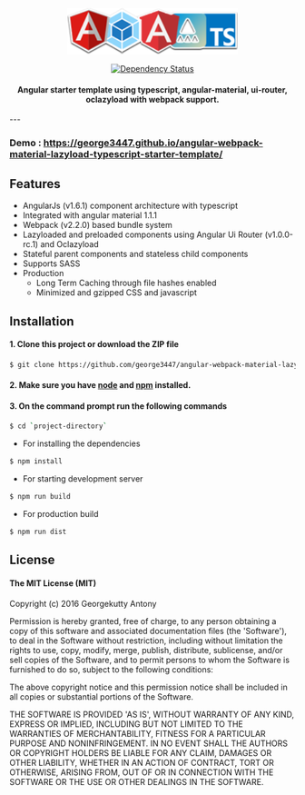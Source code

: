 

<p align="center">
  <a href="https://george3447.github.io/angular-webpack-material-lazyload-typescript-starter-template/">
    <img alt="angular-webpack-material-lazyload-typescript-starter-template" src="https://github.com/george3447/angular-webpack-material-lazyload-typescript-starter-template/raw/master/src/assets/images/logo.png?raw=true" width="300">
  </a>
</p>

<p align="center">
 <a href='https://gemnasium.com/github.com/george3447/angular-webpack-material-lazyload-typescript-starter-template'><img src="https://gemnasium.com/badges/github.com/george3447/angular-webpack-material-lazyload-typescript-starter-template.svg?style=flat-square" alt="Dependency Status" /></a></p>
<h4 align="center">
    Angular starter template using typescript, angular-material, ui-router, oclazyload with webpack support.
</h4>
---

### Demo : https://george3447.github.io/angular-webpack-material-lazyload-typescript-starter-template/

## Features

* AngularJs (v1.6.1) component architecture with typescript
* Integrated with angular material 1.1.1
* Webpack (v2.2.0) based bundle system 
* Lazyloaded and preloaded components using Angular Ui Router (v1.0.0-rc.1) and Oclazyload 
* Stateful parent components and stateless child components
* Supports SASS
* Production
  * Long Term Caching through file hashes enabled
  * Minimized and gzipped CSS and javascript

## Installation

#### 1. Clone this project or download the ZIP file

```sh
$ git clone https://github.com/george3447/angular-webpack-material-lazyload-typescript-starter-template.git
```

#### 2.  Make sure you have [node](https://nodejs.org/en/download/) and  [npm](https://www.npmjs.org/) installed.
 
#### 3. On the command prompt run the following commands

```sh
$ cd `project-directory`
```
- For installing the dependencies
```sh
$ npm install 
```
- For starting development server 
```sh
$ npm run build
```
- For production build
```sh
$ npm run dist 
```

## License

#### The MIT License (MIT)
Copyright (c) 2016 Georgekutty Antony


Permission is hereby granted, free of charge, to any person obtaining a copy of this software and associated documentation files (the 'Software'), to deal in the Software without restriction, including without limitation the rights to use, copy, modify, merge, publish, distribute, sublicense, and/or sell copies of the Software, and to permit persons to whom the Software is furnished to do so, subject to the following conditions:

The above copyright notice and this permission notice shall be included in all copies or substantial portions of the Software.

THE SOFTWARE IS PROVIDED 'AS IS', WITHOUT WARRANTY OF ANY KIND, EXPRESS OR IMPLIED, INCLUDING BUT NOT LIMITED TO THE WARRANTIES OF MERCHANTABILITY, FITNESS FOR A PARTICULAR PURPOSE AND NONINFRINGEMENT. IN NO EVENT SHALL THE AUTHORS OR COPYRIGHT HOLDERS BE LIABLE FOR ANY CLAIM, DAMAGES OR OTHER LIABILITY, WHETHER IN AN ACTION OF CONTRACT, TORT OR OTHERWISE, ARISING FROM, OUT OF OR IN CONNECTION WITH THE SOFTWARE OR THE USE OR OTHER DEALINGS IN THE SOFTWARE.
